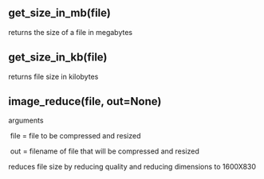 ## get_size_in_mb(file)

returns the size of a file in megabytes



## get_size_in_kb(file)

returns file size in kilobytes



## image_reduce(file, out=None)

arguments

​	file = file to be compressed and resized

​	out = filename of file that will be compressed and resized

reduces file size by reducing quality and reducing dimensions to 1600X830